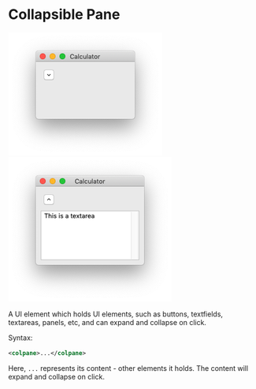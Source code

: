 # Collapsible Pane

![Collapsible Pane Collapsed](img/colpane.png)
![Collapsible Pane Expanded](img/colpane2.png)

A UI element which holds UI elements, such as buttons, textfields, textareas, panels, etc, and can expand and collapse on click.

Syntax:

```xml
<colpane>...</colpane>
```

Here, `...` represents its content - other elements it holds. The content will expand and collapse on click.